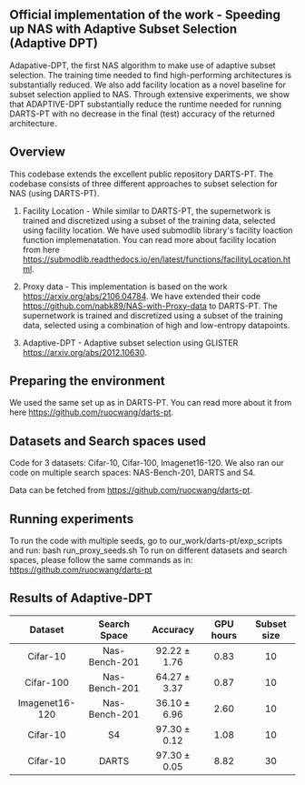Official implementation of the work - Speeding up NAS with Adaptive Subset Selection (Adaptive DPT)
----------------------------------------------------------------------------------------------------

Adapative-DPT, the first NAS algorithm to make use of adaptive subset selection. The training time needed to find high-performing architectures is substantially reduced. We also add facility location as a novel baseline for subset selection applied to NAS. 
Through extensive experiments, we show that ADAPTIVE-DPT substantially reduce the runtime needed for running DARTS-PT with no decrease in the final (test) accuracy of the returned architecture.

Overview
------------

This codebase extends the excellent public repository DARTS-PT. 
The codebase consists of three different approaches to subset selection for NAS (using DARTS-PT).

1. Facility Location - While similar to DARTS-PT, the supernetwork is trained and discretized using a subset of the training data, selected using facility location. We have used submodlib library's facility loaction function implemenatation. You can read more about facility location from here https://submodlib.readthedocs.io/en/latest/functions/facilityLocation.html.

2. Proxy data - This implementation is based on the work https://arxiv.org/abs/2106.04784. We have extended their code https://github.com/nabk89/NAS-with-Proxy-data to DARTS-PT. The supernetwork is trained and discretized using a subset of the training data, selected using a combination of high and low-entropy datapoints.

3. Adaptive-DPT - Adaptive subset selection using GLISTER https://arxiv.org/abs/2012.10630.

Preparing the environment
--------------------------
We used the same set up as in DARTS-PT. You can read more about it from here https://github.com/ruocwang/darts-pt.

Datasets and Search spaces used 
-------------------------------
Code for 3 datasets: Cifar-10, Cifar-100, Imagenet16-120. We also ran our code on multiple search spaces: NAS-Bench-201, DARTS and S4. 

Data can be fetched from https://github.com/ruocwang/darts-pt.

Running experiments
--------------------
To run the code with multiple seeds, go to our_work/darts-pt/exp_scripts and run: bash run_proxy_seeds.sh
To run on different datasets and search spaces, please follow the same commands as in: https://github.com/ruocwang/darts-pt

Results of Adaptive-DPT
-------------------------

|Dataset        | Search Space  |        Accuracy           | GPU hours | Subset size |
|:-------------:|:-------------:|:-------------------------:|:---------:|:-----------:|
|Cifar-10       | Nas-Bench-201 |    92.22 ± 1.76           | 0.83      |    10       |
|Cifar-100      | Nas-Bench-201 |    64.27 ± 3.37           | 0.87      |    10       |
|Imagenet16-120 | Nas-Bench-201 |    36.10 ± 6.96           | 2.60      |    10       |
|Cifar-10       |      S4       |    97.30 ± 0.12           | 1.08      |    10       |
|Cifar-10       |     DARTS     |    97.30 ± 0.05           | 8.82      |    30       |


